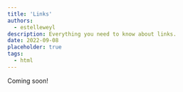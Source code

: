 ```yaml
---
title: 'Links'
authors:
  - estelleweyl
description: Everything you need to know about links.
date: 2022-09-08
placeholder: true
tags:
  - html
---
```


Coming soon!